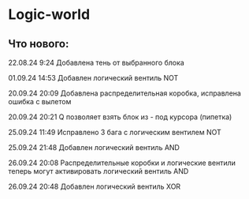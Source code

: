 # Logic-world

## Что нового:

22.08.24 9:24 Добавлена тень от выбранного блока

01.09.24 14:53 Добавлен логический вентиль NOT

20.09.24 20:09 Добавлена распределительная коробка, исправлена ошибка с вылетом

20.09.24 20:21 Q позволяет взять блок из - под курсора (пипетка)

25.09.24 11:49 Исправлено 3 бага с логическим вентилем NOT

25.09.24 21:48 Добавлен логический вентиль AND

26.09.24 20:08 Распределительные коробки и логические вентили теперь могут активировать логический вентиль AND

26.09.24 20:48 Добавлен логический вентиль XOR
